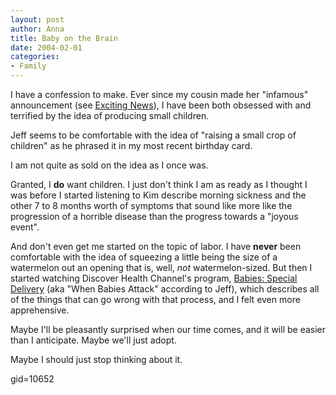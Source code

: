 ```yaml
--- 
layout: post
author: Anna
title: Baby on the Brain
date: 2004-02-01
categories: 
- Family
---
```


I have a confession to make. Ever since my cousin made her "infamous"
announcement (see [Exciting News][1]), I have been both obsessed with and
terrified by the idea of producing small children.

Jeff seems to be comfortable with the idea of "raising a small crop of
children" as he phrased it in my most recent birthday card.

I am not quite as sold on the idea as I once was.

Granted, I **do** want children. I just don't think I am as ready as I thought
I was before I started listening to Kim describe morning sickness and the
other 7 to 8 months worth of symptoms that sound like more like the
progression of a horrible disease than the progress towards a "joyous event".

And don't even get me started on the topic of labor. I have **never** been
comfortable with the idea of squeezing a little being the size of a watermelon
out an opening that is, well, _not_ watermelon-sized. But then I started
watching Discover Health Channel's program, [ Babies: Special Delivery][2]
(aka "When Babies Attack" according to Jeff), which describes all of the
things that can go wrong with that process, and I felt even more apprehensive.

Maybe I'll be pleasantly surprised when our time comes, and it will be easier
than I anticipate. Maybe we'll just adopt.

Maybe I should just stop thinking about it.

[1]: /2003/12/exciting-news
[2]: http://health.discovery.com/schedule/episode.jsp?episode=14&cpi=83354&
gid=10652
